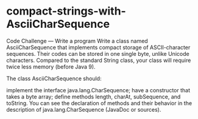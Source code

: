 # compact-strings-with-AsciiCharSequence

Code Challenge — Write a program
Write a class named AsciiCharSequence that implements compact storage of ASCII-character sequences. Their codes can be stored in one single byte, unlike Unicode characters. Compared to the standard String class, your class will require twice less memory (before Java 9).

The class AsciiCharSequence should:

implement the interface java.lang.CharSequence;
have a constructor that takes a byte array;
define methods length, charAt, subSequence, and toString.
You can see the declaration of methods and their behavior in the description of java.lang.CharSequence (JavaDoc or sources).
